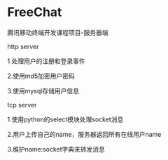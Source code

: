 # FreeChat
腾讯移动终端开发课程项目-服务器端

  http server
  
1.处理用户的注册和登录事件

2.使用md5加密用户密码

3.使用mysql存储用户信息

  
  
  
  tcp server
    
1.使用python的select模块处理socket消息

2.用户上传自己的name，服务器返回所有在线用户name

3.维护name:socket字典来转发消息


